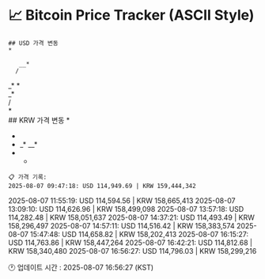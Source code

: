 # 📈 Bitcoin Price Tracker (ASCII Style)
    ## USD 가격 변동 
    *         
          
       __*
      /   
 _*   *   
    _*    
   /      
   *      
    ## KRW 가격 변동
    *         
          
          
          
 *        
  *       
    _* __*
   *  *   
    📋 가격 기록:
    2025-08-07 09:47:18: USD 114,949.69 | KRW 159,444,342
2025-08-07 11:55:19: USD 114,594.56 | KRW 158,665,413
2025-08-07 13:09:10: USD 114,626.96 | KRW 158,499,098
2025-08-07 13:57:18: USD 114,282.48 | KRW 158,051,637
2025-08-07 14:37:21: USD 114,493.49 | KRW 158,296,497
2025-08-07 14:57:11: USD 114,516.42 | KRW 158,383,574
2025-08-07 15:47:48: USD 114,658.82 | KRW 158,202,413
2025-08-07 16:15:27: USD 114,763.86 | KRW 158,447,264
2025-08-07 16:42:21: USD 114,812.68 | KRW 158,340,480
2025-08-07 16:56:27: USD 114,796.03 | KRW 158,299,216
    
🕐 업데이트 시간 : 2025-08-07 16:56:27 (KST)
